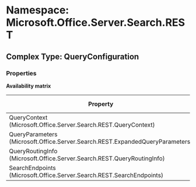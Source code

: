 # Namespace: Microsoft.Office.Server.Search.REST

## Complex Type: QueryConfiguration

### Properties

**Availability matrix**

Property | SPO | SP 2019 | SP 2016 | SP 2013
----------|:---:|:-------:|:-------:|:-------
QueryContext (Microsoft.Office.Server.Search.REST.QueryContext) | ✅ | ✅ | ❌ | ❌
QueryParameters (Microsoft.Office.Server.Search.REST.ExpandedQueryParameters) | ✅ | ✅ | ❌ | ❌
QueryRoutingInfo (Microsoft.Office.Server.Search.REST.QueryRoutingInfo) | ✅ | ✅ | ❌ | ❌
SearchEndpoints (Microsoft.Office.Server.Search.REST.SearchEndpoints) | ✅ | ✅ | ❌ | ❌
